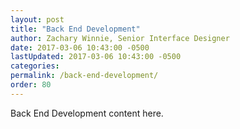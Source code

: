 ```yaml
---
layout: post
title: "Back End Development"
author: Zachary Winnie, Senior Interface Designer
date: 2017-03-06 10:43:00 -0500
lastUpdated: 2017-03-06 10:43:00 -0500
categories: 
permalink: /back-end-development/
order: 80
---
```

Back End Development content here.
